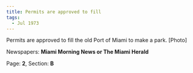 ```yaml
---  
title: Permits are approved to fill  
tags:  
  - Jul 1973  
---  
```

  
Permits are approved to fill the old Port of Miami to make a park. [Photo]  
  
Newspapers: **Miami Morning News or The Miami Herald**  
  
Page: **2**, Section: **B** 
